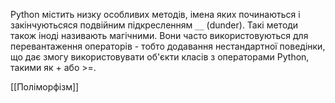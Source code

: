 Python містить низку особливих методів, імена яких починаються і закінчуютьсяся подвійним підкресленням `__` (dunder). Такі методи також іноді називають магічними. Вони часто використовуються для перевантаження операторів - тобто додавання нестандартної поведінки, що дає змогу використовувати об'єкти класів з операторами Python, такими як + або >=.

[[Поліморфізм]]